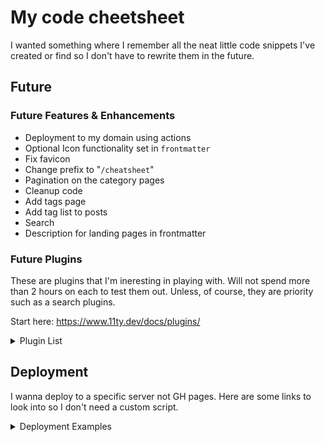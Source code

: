 # My code cheetsheet
I wanted something where I remember all the neat little code snippets I've created or find so I don't have to rewrite them in the future.

## Future
### Future Features & Enhancements
- Deployment to my domain using actions
- Optional Icon functionality set in `frontmatter`
- Fix favicon
- Change prefix to "`/cheatsheet`"
- Pagination on the category pages
- Cleanup code
- Add tags page
- Add tag list to posts
- Search
- Description for landing pages in frontmatter

### Future Plugins
These are plugins that I'm ineresting in playing with. Will not spend more than 2 hours on each to test them out. Unless, of course, they are priority such as a search plugins.

Start here: https://www.11ty.dev/docs/plugins/

<details>
  <summary>Plugin List</summary>
  <ul>
  <li>https://www.npmjs.com/package/eleventy-plugin-edit-on-github</li>
  <li>https://github.com/christopherpickering/eleventy-plugin-edit-on-github</li>
  <li>https://github.com/bnoctis/eleventy-multisite</li>
  <li>https://github.com/AleksandrHovhannisyan/eleventy-plugin-code-demo</li>
  <li>https://github.com/johanbrook/eleventy-plugin-reading-time</li>
  <li>https://www.npmjs.com/package/eleventy-plugin-nesting-toc</li>
  <li>https://www.npmjs.com/package/eleventy-plugin-plantuml</li>
  <li>https://www.npmjs.com/package/@factorial/eleventy-plugin-fstack</li>
  <li>https://www.npmjs.com/package/eleventy-plugin-toc</li>
  <li>https://www.npmjs.com/package/eleventy-plugin-mtos</li>
  <li>https://www.npmjs.com/package/eleventy-plugin-reader-bar</li>
  <li>https://www.npmjs.com/package/eleventy-plugin-embed-everything</li>
  <li>https://www.npmjs.com/package/@inframanufaktur/eleventy-plugin-clean-urls</li>
  <li>https://www.npmjs.com/package/eleventy-plugin-markdown-shortcode</li>
  <li>https://www.npmjs.com/package/eleventy-plugin-emoji</li>
  <li>https://www.npmjs.com/package/eleventy-plugin-footnotes</li>
  <li>https://www.npmjs.com/package/eleventy-plugin-broken-links</li>
  <li>https://www.npmjs.com/package/@code-blocks/eleventy-plugin</li>
  <li>https://www.npmjs.com/package/eleventy-favicon</li>
  <li>https://www.npmjs.com/package/eleventy-plugin-backlinks</li>
  <li>https://www.npmjs.com/package/@orchidjs/eleventy-plugin-ids</li>
  <li>https://www.npmjs.com/package/eleventy-plugin-unified</li>
  <li>https://www.npmjs.com/package/eleventy-plugin-heroicons</li>
  <li>https://www.npmjs.com/package/eleventy-plugin-page-assets</li>
  <li>https://www.npmjs.com/package/eleventy-plugin-unfurl</li>
  <li>https://pagefind.app/</li>
    <li>https://rknight.me/using-pagefind-with-eleventy-for-search/</li>
    <li>https://github.com/rknightuk/eleventy-pagefind-demo/</li>
  <li>https://github.com/KittyGiraudel/eleventy-plugin-footnotes</li>
  <li>https://www.alpower.com/tutorials/configuring-footnotes-with-eleventy/</li>
  </ul>
</details>

## Deployment
I wanna deploy to a specific server not GH pages. Here are some links to look into so I don't need a custom script.

<details>
  <summary>Deployment Examples</summary>
  <ul>
  <li>https://gist.github.com/nichtich/5290675</li>
  <li>https://docs.github.com/en/actions/deployment/about-deployments/deploying-with-github-actions</li>
  <li>https://github.com/actions/starter-workflows/blob/main/deployments/google.yml</li>
  <li>https://github.com/marketplace/actions/scp-deploy-action</li>
  <li>https://github.com/marketplace/actions/ssh-scp-deploy</li>
  <li>https://github.com/appleboy/scp-action</li>
  <li>https://stackoverflow.com/questions/60253093/how-do-i-scp-repo-files-using-github-actions</li>
  <li>https://github.com/CloudCannon/bookshop</li>
  </ul>
</details>

